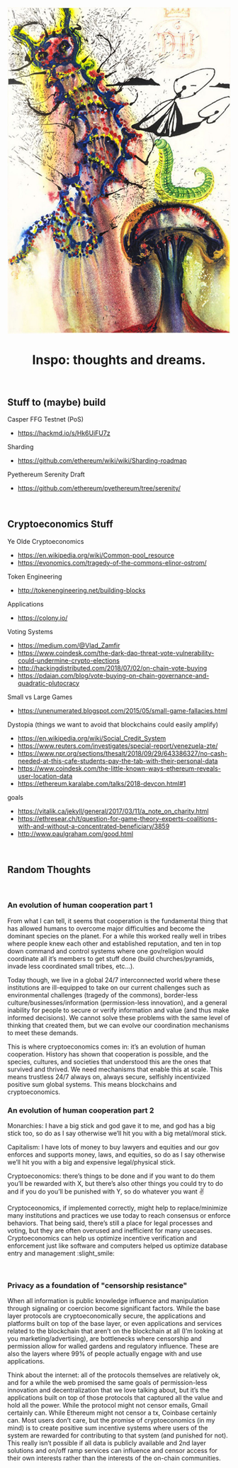 <p align="center">
    <img src="inspo.jpg" alt="inspo">  
</p>

<h1 align="center">
    Inspo: thoughts and dreams.
</h1>

<br>

## Stuff to (maybe) build

Casper FFG Testnet (PoS)
- https://hackmd.io/s/Hk6UiFU7z

Sharding
- https://github.com/ethereum/wiki/wiki/Sharding-roadmap

Pyethereum Serenity Draft
- https://github.com/ethereum/pyethereum/tree/serenity/

<br>

## Cryptoeconomics Stuff

Ye Olde Cryptoeconomics
  - https://en.wikipedia.org/wiki/Common-pool_resource
  - https://evonomics.com/tragedy-of-the-commons-elinor-ostrom/

Token Engineering
  - http://tokenengineering.net/building-blocks

Applications
  - https://colony.io/

Voting Systems
  - https://medium.com/@Vlad_Zamfir
  - https://www.coindesk.com/the-dark-dao-threat-vote-vulnerability-could-undermine-crypto-elections
  - http://hackingdistributed.com/2018/07/02/on-chain-vote-buying
  - https://pdaian.com/blog/vote-buying-on-chain-governance-and-quadratic-plutocracy

Small vs Large Games
  - https://unenumerated.blogspot.com/2015/05/small-game-fallacies.html

Dystopia (things we want to avoid that blockchains could easily amplify)
  - https://en.wikipedia.org/wiki/Social_Credit_System
  - https://www.reuters.com/investigates/special-report/venezuela-zte/
  - https://www.npr.org/sections/thesalt/2018/09/29/643386327/no-cash-needed-at-this-cafe-students-pay-the-tab-with-their-personal-data
  - https://www.coindesk.com/the-little-known-ways-ethereum-reveals-user-location-data
  - https://ethereum.karalabe.com/talks/2018-devcon.html#1

goals
  - https://vitalik.ca/jekyll/general/2017/03/11/a_note_on_charity.html
  - https://ethresear.ch/t/question-for-game-theory-experts-coalitions-with-and-without-a-concentrated-beneficiary/3859
  - http://www.paulgraham.com/good.html

<br>

## Random Thoughts

<br>

### An evolution of human cooperation part 1

From what I can tell, it seems that cooperation is the fundamental thing that has allowed humans to overcome major difficulties and become the dominant species on the planet. For a while this worked really well in tribes where people knew each other and established reputation, and ten in top down command and control systems where one gov/religion would coordinate all it’s members to get stuff done (build churches/pyramids, invade less coordinated small tribes, etc…).

Today though, we live in a global 24/7 interconnected world where these institutions are ill-equipped to take on our current challenges such as environmental challenges (tragedy of the commons), border-less culture/businesses/information (permission-less innovation), and a general inability for people to secure or verify information and value (and thus make informed decisions). We cannot solve these problems with the same level of thinking that created them, but we can evolve our coordination mechanisms to meet these demands.

This is where cryptoeconomics comes in: it’s an evolution of human cooperation. History has shown that cooperation is possible, and the species, cultures, and societies that understood this are the ones that survived and thrived. We need mechanisms that enable this at scale. This means trustless 24/7 always on, always secure, selfishly incentivized positive sum global systems. This means blockchains and cryptoeconomics.

### An evolution of human cooperation part 2

Monarchies: I have a big stick and god gave it to me, and god has a big stick too, so do as I say otherwise we’ll hit you with a big metal/moral stick.

Capitalism: I have lots of money to buy lawyers and equities and our gov enforces and supports money, laws, and equities, so do as I say otherwise we’ll hit you with a big and expensive legal/physical stick.

Cryptoeconomics: there’s things to be done and if you want to do them you’ll be rewarded with X, but there’s also other things you could try to do and if you do you’ll be punished with Y, so do whatever you want :v:️

Cryptoceonomics, if implemented correctly, might help to replace/minimize many institutions and practices we use today to reach consensus or enforce behaviors. That being said, there’s still a place for legal processes and voting, but they are often overused and inefficient for many usecases. Cryptoeconomics can help us optimize incentive verification and enforcement just like software and computers helped us optimize database entry and management :slight_smile:

<br>

### Privacy as a foundation of "censorship resistance"

When all information is public knowledge influence and manipulation through signaling or coercion become significant factors. While the base layer protocols are cryptoeconomically secure, the applications and platforms built on top of the base layer, or even applications and services related to the blockchain that aren’t on the blockchain at all (I’m looking at you marketing/advertising), are bottlenecks where censorship and permission allow for walled gardens and regulatory influence. These are also the layers where 99% of people actually engage with and use applications.

Think about the internet: all of the protocols themselves are relatively ok, and for a while the web promised the same goals of permission-less innovation and decentralization that we love talking about, but it’s the applications built on top of those protocols that captured all the value and hold all the power. While the protocol might not censor emails, Gmail certainly can. While Ethereum might not censor a tx, Coinbase certainly can. Most users don’t care, but the promise of cryptoeconomics (in my mind) is to create positive sum incentive systems where users of the system are rewarded for contributing to that system (and punished for not). This really isn’t possible if all data is publicly available and 2nd layer solutions and on/off ramp services can influence and censor access for their own interests rather than the interests of the on-chain communities.

<br>



<br>
